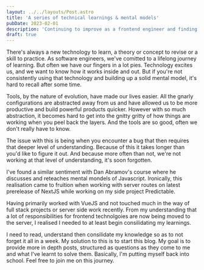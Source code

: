 ```yaml
---
layout: ../../layouts/Post.astro
title: 'A series of technical learnings & mental models'
pubDate: 2023-02-01
description: 'Continuing to improve as a frontend engineer and finding my niche.'
draft: true
---
```


There's always a new technology to learn, a theory or concept to revise or a skill to practice. As software engineers, we've comitted to a lifelong journey of learning. But often we have our fingers in a lot pies. Technology excites us, and we want to know how it works inside and out. But if you're not consistently using that technology and building up a solid mental model, it's hard to recall after some time.

Tools, by the nature of evolution, have made our lives easier. All the gnarly configurations are abstracted away from us and have allowed us to be more productive and build powerful products quicker. However with so much abstraction, it becomes hard to get into the gnitty gritty of how things are working when you peel back the layers. And the tools are so good, often we don't really have to know.

The issue with this is being when you encounter a bug that then requires that deeper level of understanding. Because of this it takes longer than you'd like to figure it out. And because more often than not, we're not working at that level of understanding, it's soon forgotten.

I've found a similar sentiment with Dan Abramov's course where he discusses and reteaches mental mondels of Javascript. Ironically, this realisation came to fruition when working with server routes on latest prerelease of NextJS while working on my side project Predictable. 

Having primarily worked with VueJS and not touched much in the way of full stack projects or server side work recently. From my understanding that a lot of responsibilities for frontend technolgoies are now being moved to the server, I realised I needed to at least begin consilidating my learnings. 

I need to read, understand then consilidate my knowledge so as to not forget it all in a week. My solution to this is to start this blog. My goal is to provide more in depth posts, structured as questions as they come to me and what I've learnt to solve them. Basically, I'm putting myself back into school. Feel free to join me on this journey. 
